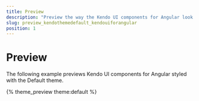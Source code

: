 ```yaml
---
title: Preview
description: "Preview the way the Kendo UI components for Angular look like when styled with the Kendo UI Default theme for Angular."
slug: preview_kendothemedefault_kendouiforangular
position: 1
---
```


# Preview

The following example previews Kendo UI components for Angular styled with the Default theme.

{% theme_preview theme:default %}
<script async src="{% asset_path theme-preview.js %}"></script>
